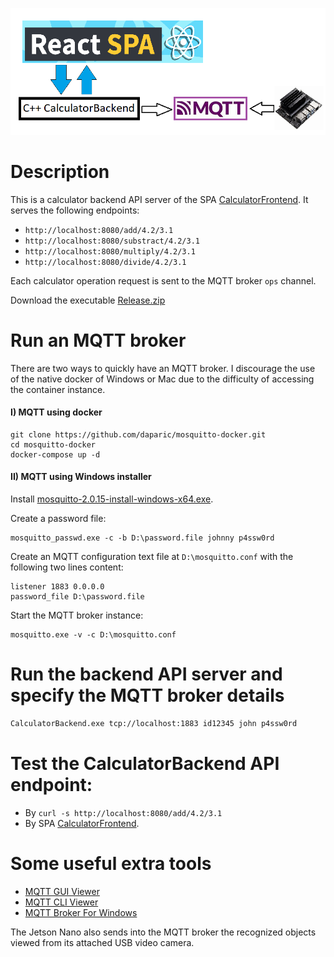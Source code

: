 ![Alt text](diagram.png?raw=true "diagram")

# Description
This is a calculator backend API server of the SPA [CalculatorFrontend](https://github.com/daparic/CalculatorFrontend). 
It serves the following endpoints:
- `http://localhost:8080/add/4.2/3.1`
- `http://localhost:8080/substract/4.2/3.1`
- `http://localhost:8080/multiply/4.2/3.1`
- `http://localhost:8080/divide/4.2/3.1`

Each calculator operation request is sent to the MQTT broker `ops` channel. 

Download the executable [Release.zip](https://github.com/daparic/CalculatorBackend/releases/download/0.0.1/Release.zip) 

# Run an MQTT broker
There are two ways to quickly have an MQTT broker. I discourage the use of the native docker of Windows or Mac due to
the difficulty of accessing the container instance. 

#### I) MQTT using docker
```
git clone https://github.com/daparic/mosquitto-docker.git
cd mosquitto-docker
docker-compose up -d
```

#### II) MQTT using Windows installer
Install [mosquitto-2.0.15-install-windows-x64.exe](https://mosquitto.org/files/binary/win64/mosquitto-2.0.15-install-windows-x64.exe). 

Create a password file:
```
mosquitto_passwd.exe -c -b D:\password.file johnny p4ssw0rd
```

Create an MQTT configuration text file at `D:\mosquitto.conf` with the following two lines content:
```
listener 1883 0.0.0.0
password_file D:\password.file
```

Start the MQTT broker instance:
```
mosquitto.exe -v -c D:\mosquitto.conf
```

# Run the backend API server and specify the MQTT broker details
```bash
CalculatorBackend.exe tcp://localhost:1883 id12345 john p4ssw0rd
```

# Test the CalculatorBackend API endpoint: 
- By `curl -s http://localhost:8080/add/4.2/3.1` 
- By SPA [CalculatorFrontend](https://github.com/daparic/CalculatorFrontend).

# Some useful extra tools
- [MQTT GUI Viewer](https://www.emqx.com/en/downloads/MQTTX/v1.9.3/MQTTX-Setup-1.9.3-x64.exe)
- [MQTT CLI Viewer](https://github.com/rainu/mqtt-shell/releases/download/v2.3.0/mqtt-shell-windows-amd64.exe)
- [MQTT Broker For Windows](https://mosquitto.org/files/binary/win64/mosquitto-2.0.15-install-windows-x64.exe)

The Jetson Nano also sends into the MQTT broker the recognized objects viewed from its attached USB video camera. 
